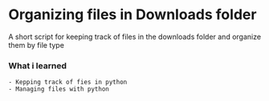 # Organizing files in Downloads folder
A short script for keeping track of files in the downloads folder and organize them by file type

### What i learned
    - Kepping track of fies in python
    - Managing files with python